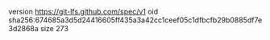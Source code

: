 version https://git-lfs.github.com/spec/v1
oid sha256:674685a3d5d24416605ff435a3a42cc1ceef05c1dfbcfb29b0885df7e3d2868a
size 273
